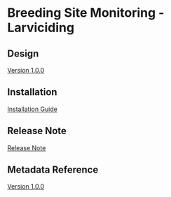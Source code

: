 # Breeding Site Monitoring - Larviciding

## Design

[Version 1.0.0](#ento-bsm-larv-design)

## Installation

[Installation Guide](#ento-bsm-larv-installation)

## Release Note

[Release Note](#ento-bsm-larv-release-note)

## Metadata Reference

[Version 1.0.0]()
